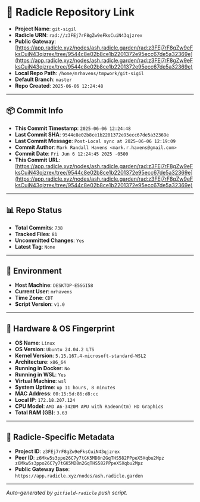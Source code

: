 # 🔗 Radicle Repository Link

- **Project Name**: `git-sigil`
- **Radicle URN**: `rad://z3FEj7rF8gZw9eFksCuiN43qjzrex`
- **Public Gateway**: [https://app.radicle.xyz/nodes/ash.radicle.garden/rad:z3FEj7rF8gZw9eFksCuiN43qjzrex/tree/9544c8e02b8ce1b2201372e95ecc67de5a32369e](https://app.radicle.xyz/nodes/ash.radicle.garden/rad:z3FEj7rF8gZw9eFksCuiN43qjzrex/tree/9544c8e02b8ce1b2201372e95ecc67de5a32369e)
- **Local Repo Path**: `/home/mrhavens/tmpwork/git-sigil`
- **Default Branch**: `master`
- **Repo Created**: `2025-06-06 12:24:48`

---

## 📦 Commit Info

- **This Commit Timestamp**: `2025-06-06 12:24:48`
- **Last Commit SHA**: `9544c8e02b8ce1b2201372e95ecc67de5a32369e`
- **Last Commit Message**: `Post-Local sync at 2025-06-06 12:19:09`
- **Commit Author**: `Mark Randall Havens <mark.r.havens@gmail.com>`
- **Commit Date**: `Fri Jun 6 12:24:45 2025 -0500`
- **This Commit URL**: [https://app.radicle.xyz/nodes/ash.radicle.garden/rad:z3FEj7rF8gZw9eFksCuiN43qjzrex/tree/9544c8e02b8ce1b2201372e95ecc67de5a32369e](https://app.radicle.xyz/nodes/ash.radicle.garden/rad:z3FEj7rF8gZw9eFksCuiN43qjzrex/tree/9544c8e02b8ce1b2201372e95ecc67de5a32369e)

---

## 📊 Repo Status

- **Total Commits**: `738`
- **Tracked Files**: `81`
- **Uncommitted Changes**: `Yes`
- **Latest Tag**: `None`

---

## 🧭 Environment

- **Host Machine**: `DESKTOP-E5SGI58`
- **Current User**: `mrhavens`
- **Time Zone**: `CDT`
- **Script Version**: `v1.0`

---

## 🧬 Hardware & OS Fingerprint

- **OS Name**: `Linux`
- **OS Version**: `Ubuntu 24.04.2 LTS`
- **Kernel Version**: `5.15.167.4-microsoft-standard-WSL2`
- **Architecture**: `x86_64`
- **Running in Docker**: `No`
- **Running in WSL**: `Yes`
- **Virtual Machine**: `wsl`
- **System Uptime**: `up 11 hours, 8 minutes`
- **MAC Address**: `00:15:5d:86:d8:cc`
- **Local IP**: `172.18.207.124`
- **CPU Model**: `AMD A6-3420M APU with Radeon(tm) HD Graphics`
- **Total RAM (GB)**: `3.63`

---

## 🌱 Radicle-Specific Metadata

- **Project ID**: `z3FEj7rF8gZw9eFksCuiN43qjzrex`
- **Peer ID**: `z6Mkw5s3ppo26C7y7tGK5MD8n2GqTHS582PPpeX5Xqbu2Mpz
z6Mkw5s3ppo26C7y7tGK5MD8n2GqTHS582PPpeX5Xqbu2Mpz`
- **Public Gateway Base**: `https://app.radicle.xyz/nodes/ash.radicle.garden`

---

_Auto-generated by `gitfield-radicle` push script._
